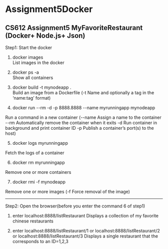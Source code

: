 # Assignment5Docker
CS612 Assignment5 MyFavoriteRestaurant (Docker+ Node.js+ Json)
-----------------------------------------------------------------------------------------------------------------------------------
Step1: Start the docker
1. docker images                                                        
List images in the docker

2. docker ps -a                                                         
Show all containers

3. docker build -t mynodeapp .                                          
Build an image from a Dockerfile
(-t Name and optionally a tag in the ‘name:tag’ format)
                                                                        
4. docker run --rm -d -p 8888.8888 --name myrunningapp mynodeapp

 Run a command in a new container
 (--name Assign a name to the container --rm Automatically remove the container when it exits -d Run container in background and print    container ID -p Publish a container’s port(s) to the host)

5. docker logs myrunningapp 

 Fetch the logs of a container

6. docker rm myrunningapp                                               

 Remove one or more containers

7. docker rmi -f mynodeapp                                              

 Remove one or more images
 (-f Force removal of the image)

-------------------------------------------------------------------------------------------------------------------------------------
Step2: Open the browser(before you enter the command 6 of step1)
1. enter localhost:8888/listRestaurant
Displays a collection of my favorite chinese restaurants

2. enter localhost:8888/listRestaurant/1 or localhost:8888/listRestaurant/2 or localhost:8888/listRestaurant/3 
Displays a single restaurant that the corresponds to an ID=1,2,3 
                                                                        
